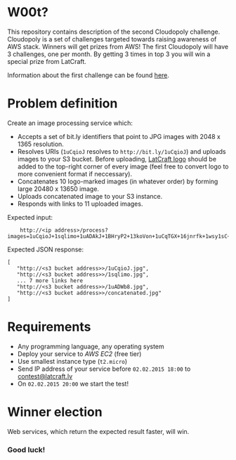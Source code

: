 W00t? 
==================

This repository contains description of the second Cloudopoly challenge. Cloudopoly is a set of challenges targeted towards raising awareness of AWS stack. Winners will get prizes from AWS! The first Cloudopoly will have 3 challenges, one per month. By getting 3 times in top 3 you will win a special prize from LatCraft.

Information about the first challenge can be found [here](https://github.com/latcraft/cloudopoly-search).

Problem definition
==================
Create an image processing service which:
- Accepts a set of bit.ly identifiers that point to JPG images with 2048 x 1365 resolution.
- Resolves URIs (`1uCqioJ` resolves to `http://bit.ly/1uCqioJ`) and uploads images to your S3 bucket. Before uploading, [LatCraft logo](logo.png) should be added to the top-right corner of every image (feel free to convert logo to more convenient format if neccessary).
- Concatenates 10 logo-marked images (in whatever order) by forming large 20480 x 13650 image.
- Uploads concatenated image to your S3 instance.
- Responds with links to 11 uploaded images.

Expected input: 

        http://<ip address>/process?images=1uCqioJ+1sqlimo+1uADAkJ+1BHryP2+13koVon+1uCqTGX+16jnrfk+1wsy1sC+1wN7idN+1uADWb8

Expected JSON response:

```
[
   "http://<s3 bucket address>>/1uCqioJ.jpg", 
   "http://<s3 bucket address>>/1sqlimo.jpg", 
   ... 7 more links here
   "http://<s3 bucket address>>/1uADWb8.jpg",    
   "http://<s3 bucket address>>/concatenated.jpg"       
]
```

# Requirements

- Any programming language, any operating system
- Deploy your service to *AWS* *EC2* (free tier)
- Use smallest instance type (`t2.micro`)
- Send IP address of your service before `02.02.2015 18:00` to contest@latcraft.lv
- On `02.02.2015 20:00` we start the test! 
 
# Winner election

Web services, which return the expected result faster, will win.

### Good luck!
